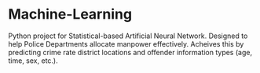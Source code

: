 # Machine-Learning
Python project for Statistical-based Artificial Neural Network. Designed to help Police Departments allocate manpower effectively. Acheives this by predicting crime rate district locations and offender information types (age, time, sex, etc.).
